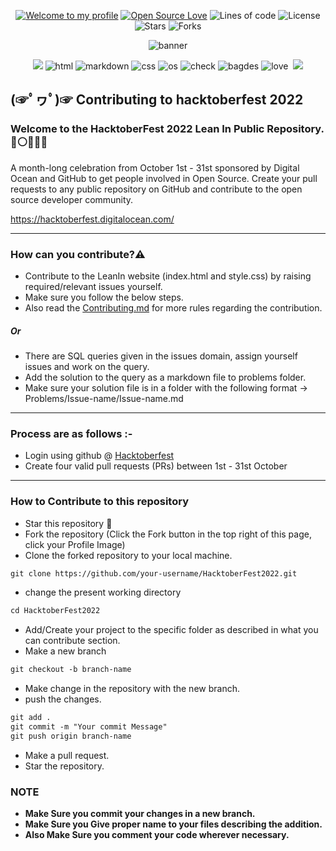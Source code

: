 <div align="center">
  
[![Welcome to my profile](https://img.shields.io/badge/Hello,Programmer!-Welcome-blue.svg?style=flat&logo=github)](https://github.com/LeanIn-BV)
[![Open Source Love](https://badges.frapsoft.com/os/v2/open-source.svg?v=103)](https://github.com/LeanIn-BV/HacktoberFest2021)
![Lines of code](https://img.shields.io/tokei/lines/github/LeanIn-BV/HacktoberFest2021?color=red&label=Lines%20of%20Code)
![License](https://img.shields.io/badge/License-Apache-red.svg)
![Stars](https://img.shields.io/github/stars/LeanIn-BV/HacktoberFest2021?style=flat&logo=github)
![Forks](https://img.shields.io/github/forks/LeanIn-BV/HacktoberFest2021?style=flat&logo=github)

  ![banner](https://hacktoberfest.digitalocean.com/_nuxt/img/logo-hacktoberfest-full.f42e3b1.svg)
 </div>
 
 <div align="center">
  <img src="https://forthebadge.com/images/badges/for-you.svg" />
  <img src="https://forthebadge.com/images/badges/uses-html.svg" alt="html">
  <img src="https://forthebadge.com/images/badges/made-with-markdown.svg" alt="markdown">
  <img src="https://forthebadge.com/images/badges/uses-css.svg" alt="css">
  <img src="https://forthebadge.com/images/badges/open-source.svg" alt="os">
  <img src="https://forthebadge.com/images/badges/check-it-out.svg" alt="check">
  <img src="https://forthebadge.com/images/badges/uses-badges.svg" alt="bagdes">
  <img src="https://forthebadge.com/images/badges/built-with-love.svg" alt="love">
  <img src="" alt="">
  <img src="https://forthebadge.com/images/badges/built-by-developers.svg" />
</div>

## (☞ﾟヮﾟ)☞ Contributing to hacktoberfest 2022

### Welcome to the HacktoberFest 2022 Lean In Public Repository. 🔴⚪👩🏻‍💼
<p>A month-long celebration from October 1st - 31st sponsored by Digital Ocean and GitHub to get people involved in Open Source. Create your pull requests to any public repository on GitHub and contribute to the open source developer community.

https://hacktoberfest.digitalocean.com/</p>

-----

### How can you contribute?⚠️
* Contribute to the LeanIn website (index.html and style.css) by raising required/relevant issues yourself.
* Make sure you follow the below steps.
* Also read the [Contributing.md](https://github.com/LeanIn-BV/HacktoberFest2021/blob/main/Contributing.md) for more rules regarding the contribution.
##### Or
* There are SQL queries given in the issues domain, assign yourself issues and work on the query.
* Add the solution to the query as a markdown file to problems folder.
* Make sure your solution file is in a folder with the following format -> Problems/Issue-name/Issue-name.md

-----

### Process are as follows :- 
* Login using github @ [Hacktoberfest](https://hacktoberfest.digitalocean.com/)
* Create four valid pull requests (PRs) between 1st - 31st October

------
### How to Contribute to this repository

* Star this repository 🌟
* Fork the repository (Click the Fork button in the top right of this page, click your Profile Image)
* Clone the forked repository to your local machine.
```markdown
git clone https://github.com/your-username/HacktoberFest2022.git
```
* change the present working directory
```markdown
cd HacktoberFest2022
```
* Add/Create your project to the specific folder as described in what you can contribute section.
* Make a new branch
```markdown
git checkout -b branch-name
```
* Make change in the repository with the new branch.
* push the changes.
```markdown
git add .
git commit -m "Your commit Message"
git push origin branch-name
```
* Make a pull request.
* Star the repository.

### NOTE

* **Make Sure you commit your changes in a new branch.**
* **Make Sure you Give proper name to your files describing the addition.**
* **Also Make Sure you comment your code wherever necessary.**
